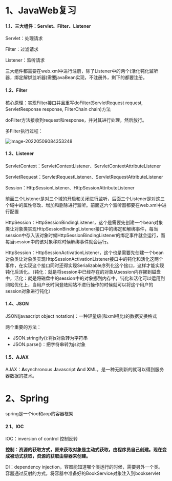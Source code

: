 # 1、JavaWeb复习

#### 1.1、三大组件：Servlet、Filter、Listener

Servlet：处理请求

Filter：过滤请求

Listener：监听请求

三大组件都需要在web.xml中进行注册，除了Listener中的两个(活化钝化监听器，绑定解绑监听器)需要javaBean实现，不注册外，剩下的都要注册。

#### 1.2、Filter

核心原理：实现Filter接口并且重写doFilter(ServletRequest request, ServletResponse response, FilterChain chain)方法

doFilter方法接收到request和response，并对其进行处理，然后放行。

多Filter执行过程：



![image-20220509084353248](D:%5CZFL%5C%E5%8D%9A%E5%AE%A2%5C%E5%9B%BE%E7%89%87%E6%95%B4%E7%90%86%5Cimage-20220509084353248.png)

#### 1.3、Listener

ServletContext：ServletContextListener、ServletContextAttributeListener

ServletRequest：ServletRequestListener、ServletRequestAttributeListener

Session：HttpSessionListener、HttpSessionAttributeListener

前面三个Listener是对三个域的开启和关闭进行监听，后面三个Listener是对这三个域中的属性修改、增加和删除进行监听。前面这六个监听器都要在web.xml中进行配置

HttpSession：HttpSessionBindingListener，这个是需要先创建一个bean对象类让对象类实现HttpSessionBindingListener接口中的绑定和解绑事件，每当session中存入该对象时候HttpSessionBindingListener的绑定事件就会运行，而每当session中的该对象移除时候解绑事件就会运行。

HttpSession：HttpSessionActivationListener，这个也是需要先创建一个bean对象类让对象类实现HttpSessionActivationListener接口中的钝化和活化这两个事件，在实现这个接口同时还得实现Serializable序列化这个接口，这样才能实现钝化后活化。（钝化：就是将session中已经存在的对象从session内存挪到磁盘中，活化：就是将磁盘中的session中的对象挪到内存中，钝化和活化可以运用到网站优化上，当用户长时间登陆网站不进行操作的时候就可以将这个用户的session对象进行钝化）

#### 1.4、JSON

JSON(javascript object notation)：一种轻量级(和xml相比)的数据交换格式

两个重要的方法：

- JSON.stringify():将js对象转为字符串
- JSON.parse()：把字符串转为js对象

#### 1.5、AJAX

AJAX：**A**synchronous **J**avascript **A**nd **X**ML，是一种无刷新的就可以得到服务器数据的技术。

# 2、Spring

spring是一个ioc和aop的容器框架

#### 2.1、IOC

IOC：inversion of control 控制反转

**控制：资源的获取方式，原来获取对象是主动式获取，由程序员自己创建。现在变成被动式获取，资源的获取由容器来创建。**

DI：dependency injection，容器能知道哪个类运行的时候，需要另外一个类。容器通过反射的方式，将容器中准备好的BookService对象注入到bookservlet